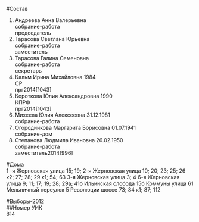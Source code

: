 #Состав  
1. Андреева Анна Валерьевна  
    собрание-работа  
    председатель  
2. Тарасова Светлана Юрьевна  
    собрание-работа  
    заместитель  
3. Тарасова Галина Семеновна  
    собрание-работа  
    секретарь  
4. Кальм Ирина Михайловна 1984  
    СР  
    прг2014[1043]  
5. Короткова Юлия Александровна 1990  
    КПРФ  
    прг2014[1043]  
6. Михеева Юлия Алексеевна 31.12.1981  
    собрание-работа  
7. Огородникова Маргарита Борисовна 01.07.1941  
    собрание-дом  
8. Степанова Людмила Ивановна 26.02.1950  
    собрание-работа  
    заместитель2014[996]  
  
#Дома  
1 -я Жерновская улица 15; 19; 2-я Жерновская улица 10; 20; 23; 25; 26 к2; 27; 28; 29 к1; 54; 63 3-я Жерновская улица 3; 4 6-я Жерновская улица 9; 11; 17; 19; 28; 29а; 41б Ильинская слобода 15б Коммуны улица 61 Мельничный переулок 5 Революции шоссе 73; 84 к1; 87; 112  
  
#Выборы-2012  
##Номер УИК  
814  

